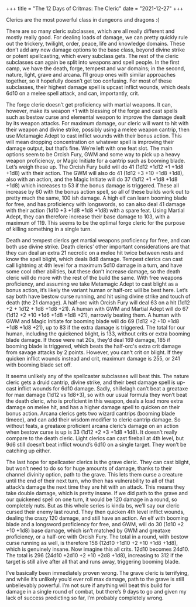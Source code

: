 +++
title = "The 12 Days of Critmas: The Cleric"
date = "2021-12-27"
+++

Clerics are the most powerful class in dungeons and dragons :(
<!-- more -->

There are so many cleric subclasses, which are all really different and mostly really good. For dealing loads of damage, we can pretty quickly rule out the trickery, twilight, order, peace, life and knowledge domains. These don’t add any new damage options to the base class, beyond divine strike or potent spellcasting, which every subclass gets. The rest of the cleric subclasses can again be split into weapons and spell people. In the first camp, we have the death, forge, tempest and war domains; in the second, nature, light, grave and arcana. I’ll group ones with similar approaches together, so it hopefully doesn’t get too confusing. For most of these subclasses, their highest damage spell is upcast inflict wounds, which deals 6d10 on a melee spell attack, and can, importantly, crit.

The forge cleric doesn’t get proficiency with martial weapons. It can, however, make its weapon +1 with blessing of the forge and cast spells such as bestow curse and elemental weapon to improve the damage dealt by its weapon attacks. For maximum damage, our cleric will want to hit with their weapon and divine strike, possibly using a melee weapon cantrip, then use Metamagic Adept to cast inflict wounds with their bonus action. This will mean dropping concentration on whatever spell is improving their damage output, but that’s fine. We’re left with one feat slot. The main options seem to be Orcish Fury, GWM and some way to pick up a heavy weapon proficiency, or Magic Initiate for a cantrip such as booming blade. Let’s weigh these up. The Orcish Fury build will do 41 (1d12 +1d12 +1 +1d8 +1d8) with their action. The GWM will also do 41 (1d12 +3 +10 +1d8 +1d8), also with an action, and the Magic Initiate will do 37 (1d12 +1 +1d8 +1d8 +1d8) which increases to 53 if the bonus damage is triggered. These all increase by 60 with the bonus action spell, so all of these builds work out to pretty much the same, 100 ish damage. A high elf can learn booming blade for free, and has proficiency with longswords, so can also deal 41 damage with their action (1d10 +3 +1d8 +1d8 +1d8) with a spare feat. Using Martial Adept, they can therefore increase their base damage to 103, with a maximum of 119. This seems to be the optimal forge cleric for the purpose of killing something in a single turn.

Death and tempest clerics get martial weapons proficiency for free, and can both use divine strike. Death clerics’ other important considerations are that they can deal an extra 21 necrotic on a melee hit twice between rests and know the spell blight, which deals 8d8 damage. Tempest clerics can cast call lightning at 4th level for a maximum 5d10 damage in a turn, and have some cool other abilities, but these don’t increase damage, so the death cleric will do more with the rest of the build the same. With free weapons proficiency, and assuming we take Metamagic Adept to cast blight as a bonus action, it’s likely the variant human or half-orc will be best here. Let’s say both have bestow curse running, and hit using divine strike and touch of death (the 21 damage). A half-orc with Orcish Fury will deal 63 on a hit (1d12 +2 + 1d12 + 1d8 +1d8 +21). A human with GWM and Martial Adept will do 67 (1d12 +2 +10 +1d6 +1d8 +1d8 +21), narrowly beating them. A human with GWM and Magic Initiate for booming blade will do 69 (1d12 +2 +10 +1d8 +1d8 +1d8 +21), up to 83 if the extra damage is triggered. The total for our human, including the quickened blight, is 133, without crits or extra booming blade damage. If those were nat 20s, they’d deal 169 damage, 185 if booming blade is triggered, which beats the half-orc's extra crit damage from savage attacks by 2 points. However, you can't crit on blight. If they quicken inflict wounds instead and crit, maximum damage is 255, or 241 with booming blade set off.


It seems unlikely any of the spellcaster subclasses will beat this. The nature cleric gets a druid cantrip, divine strike, and their best damage spell is up-cast inflict wounds for 6d10 damage. Sadly, shillelagh can’t beat a greataxe for max damage (1d12 vs 1d8+3), so with our usual formula they won’t beat the death cleric, who is proficient in this weapon, deals a load more extra damage on melee hit, and has a higher damage spell to quicken on their bonus action. Arcana clerics gets two wizard cantrips (booming blade timeee), and can add their wisdom modifier to cleric cantrip damage. So without feats, a greataxe proficient arcana cleric’s damage on an action when bestow curse is up is 33 (1d12 +2 +3 +1d8 +1d8). It doesn’t really compare to the death cleric. Light clerics can cast fireball at 4th level, but 9d6 still doesn’t beat inflict wound’s 6d10 on a single target. They won’t be catching up either.

The last hope for spellcaster clerics is the grave cleric. They can cast blight, but won’t need to do so for huge amounts of damage, thanks to their channel divinity option, path to the grave. This lets them curse a creature until the end of their next turn, who then has vulnerability to all of that attack’s damage the next time they are hit with an attack. This means they take double damage, which is pretty insane. If we did path to the grave and our quickened spell on one turn, it would be 120 damage in a round, so completely nuts. But as this whole series is kinda bs, we’ll say our cleric cursed their enemy last round. They then quicken 4th level inflict wounds, dealing the crazy 120 damage, and still have an action. An elf with booming blade and a longsword proficiency for free, and GWM, will do 30 (1d10 +2 +10 +1d8) base damage, which isn’t matched by GWM and greataxe proficiency, or a half-orc with Orcish Fury. The total in a round, with bestow curse running as well, is therefore 158 (12d10 +1d10 +2 +10 +1d8 +1d8), which is genuinely insane. Now imagine this all crits. 12d10 becomes 24d10. The total is 296 (24d10 +2d10 +2 +10 +2d8 +1d8), increasing to 312 if the target is still alive after all that and runs away, triggering booming blade. 

I’ve basically been immediately proven wrong. The grave cleric is terrifying, and while it’s unlikely you’d ever roll max damage, path to the grave is still unbelievably powerful. I’m not sure if anything will beat this build for damage in a single round of combat, but there’s 9 days to go and given my lack of success predicting so far, I’m probably completely wrong.
